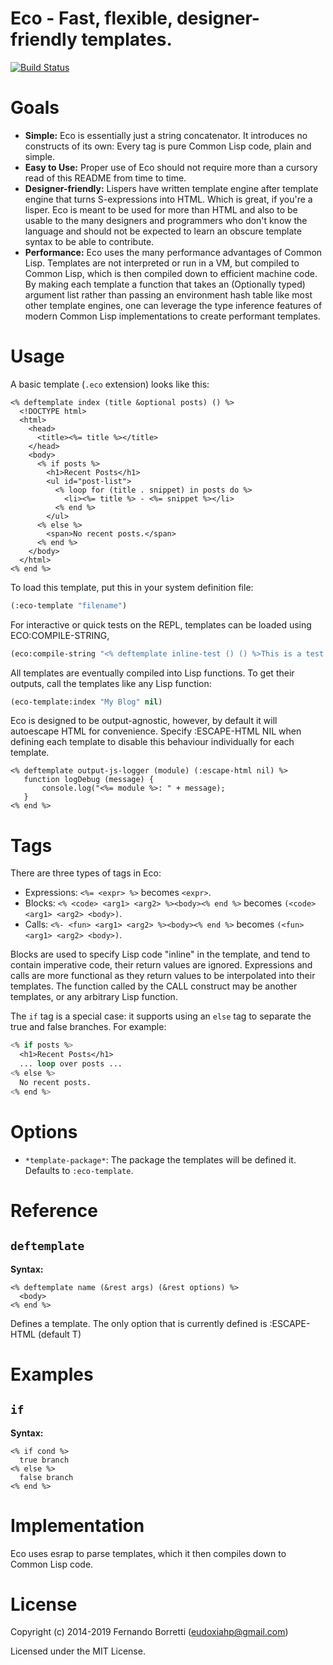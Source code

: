 # Eco - Fast, flexible, designer-friendly templates.

[![Build Status](https://travis-ci.org/eudoxia0/eco.svg?branch=master)](https://travis-ci.org/eudoxia0/eco)

# Goals

- **Simple:** Eco is essentially just a string concatenator. It introduces no
  constructs of its own: Every tag is pure Common Lisp code, plain and simple.
- **Easy to Use:** Proper use of Eco should not require more than a
  cursory read of this README from time to time.
- **Designer-friendly:** Lispers have written template engine after template
  engine that turns S-expressions into HTML. Which is great, if you're a
  lisper. Eco is meant to be used for more than HTML and also to be usable to
  the many designers and programmers who don't know the language and should not
  be expected to learn an obscure template syntax to be able to contribute.
- **Performance:** Eco uses the many performance advantages of Common
  Lisp. Templates are not interpreted or run in a VM, but compiled to Common
  Lisp, which is then compiled down to efficient machine code. By making each
  template a function that takes an (Optionally typed) argument list rather than
  passing an environment hash table like most other template engines, one can
  leverage the type inference features of modern Common Lisp implementations to
  create performant templates.

# Usage

A basic template (`.eco` extension) looks like this:

```erb
<% deftemplate index (title &optional posts) () %>
  <!DOCTYPE html>
  <html>
    <head>
      <title><%= title %></title>
    </head>
    <body>
      <% if posts %>
        <h1>Recent Posts</h1>
        <ul id="post-list">
          <% loop for (title . snippet) in posts do %>
            <li><%= title %> - <%= snippet %></li>
          <% end %>
        </ul>
      <% else %>
        <span>No recent posts.</span>
      <% end %>
    </body>
  </html>
<% end %>
```

To load this template, put this in your system definition file:

```lisp
(:eco-template "filename")
```

For interactive or quick tests on the REPL, templates can be loaded
using ECO:COMPILE-STRING,

```lisp
(eco:compile-string "<% deftemplate inline-test () () %>This is a test.<% end %>")
```

All templates are eventually compiled into Lisp functions. To get
their outputs, call the templates like any Lisp function:

```lisp
(eco-template:index "My Blog" nil)
```

Eco is designed to be output-agnostic, however, by default it will
autoescape HTML for convenience. Specify :ESCAPE-HTML NIL when
defining each template to disable this behaviour individually for each
template.

```erb
<% deftemplate output-js-logger (module) (:escape-html nil) %>
   function logDebug (message) {
       console.log("<%= module %>: " + message);
   }
<% end %>
```

# Tags

There are three types of tags in Eco:

- Expressions: `<%= <expr> %>` becomes `<expr>`.
- Blocks: `<% <code> <arg1> <arg2> %><body><% end %>` becomes `(<code> <arg1> <arg2> <body>)`.
- Calls: `<%- <fun> <arg1> <arg2> %><body><% end %>` becomes `(<fun> <arg1> <arg2> <body>)`.

Blocks are used to specify Lisp code "inline" in the template, and
tend to contain imperative code, their return values are ignored.
Expressions and calls are more functional as they return values to be
interpolated into their templates. The function called by the CALL
construct may be another templates, or any arbitrary Lisp function.

The `if` tag is a special case: it supports using an `else` tag to separate the true and
false branches. For example:

```lisp
<% if posts %>
  <h1>Recent Posts</h1>
  ... loop over posts ...
<% else %>
  No recent posts.
<% end %>
```

# Options

- `*template-package*`: The package the templates will be defined it. Defaults
  to `:eco-template`.

# Reference

## `deftemplate`

**Syntax:**

```erb
<% deftemplate name (&rest args) (&rest options) %>
  <body>
<% end %>
```

Defines a template. The only option that is currently defined is
:ESCAPE-HTML (default T)

# Examples

## `if`

**Syntax:**

```erb
<% if cond %>
  true branch
<% else %>
  false branch
<% end %>
```

# Implementation

Eco uses esrap to parse templates, which it then compiles down to Common Lisp
code.

# License

Copyright (c) 2014-2019 Fernando Borretti (eudoxiahp@gmail.com)

Licensed under the MIT License.
